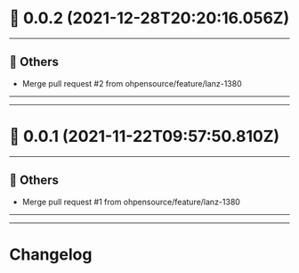 # :confetti_ball: 0.0.2 (2021-12-28T20:20:16.056Z)
- - -
## :newspaper: Others
* Merge pull request #2 from ohpensource/feature/lanz-1380
- - -
- - -
# :confetti_ball: 0.0.1 (2021-11-22T09:57:50.810Z)
- - -
## :newspaper: Others
* Merge pull request #1 from ohpensource/feature/lanz-1380
- - -
- - -
# Changelog
